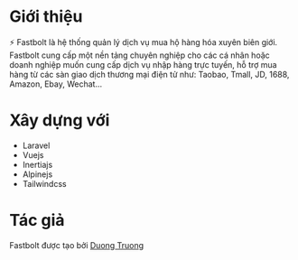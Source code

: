 # Giới thiệu

⚡ Fastbolt là hệ thống quản lý dịch vụ mua hộ hàng hóa xuyên biên giới. Fastbolt cung cấp một nền tảng chuyên nghiệp cho
các cá nhân hoặc doanh nghiệp muốn cung cấp dịch vụ nhập hàng trực tuyến, hỗ trợ mua hàng từ các sàn giao dịch thương
mại điện tử như: Taobao, Tmall, JD, 1688, Amazon, Ebay, Wechat...

# Xây dựng với

* Laravel
* Vuejs
* Inertiajs
* Alpinejs
* Tailwindcss

# Tác giả

Fastbolt được tạo bởi [Duong Truong](https://github.com/duongtdvn)
